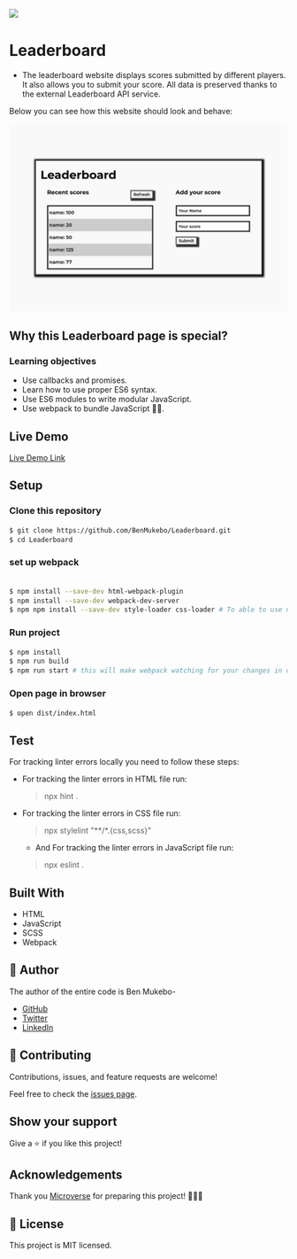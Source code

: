 ![](https://img.shields.io/badge/Microverse-blueviolet)

# Leaderboard

* The leaderboard website displays scores submitted by different players. It also allows you to submit your score. All data is preserved thanks to the external Leaderboard API service.

Below you can see how this website should look and behave:

![screenshot](./src/img/screenhot.png)

## Why this Leaderboard page is special?

### Learning objectives
- Use callbacks and promises.
- Learn how to use proper ES6 syntax.
- Use ES6 modules to write modular JavaScript.
- Use webpack to bundle JavaScript 🐛🐛.
  
## Live Demo

[Live Demo Link]()


## Setup

### Clone this repository

```bash
$ git clone https://github.com/BenMukebo/Leaderboard.git
$ cd Leaderboard
```

### set up webpack

```bash

$ npm install --save-dev html-webpack-plugin  
$ npm install --save-dev webpack-dev-server
$ npm npm install --save-dev style-loader css-loader # To able to use npm run start for live reloading.
```


### Run project

```bash
$ npm install
$ npm run build
$ npm run start # this will make webpack watching for your changes in code.
```

### Open page in browser
```bash
$ open dist/index.html
```
## Test

For tracking linter errors locally you need to follow these steps:

- For tracking the linter errors in HTML file run:
  > npx hint .

- For tracking the linter errors in CSS file run:
  > npx stylelint "**/*.{css,scss}"

  - And For tracking the linter errors in JavaScript file run:
  > npx eslint .


## Built With

- HTML
- JavaScript
- SCSS
- Webpack


## 👤 Author

The author of the entire code is Ben Mukebo-

- [GitHub](https://github.com/BenMukebo)
- [Twitter](https://twitter.com/BenMukebo)
- [LinkedIn](https://www.linkedin.com/in/kasongo-mukebo-ben-591720205/)


## 🤝 Contributing

Contributions, issues, and feature requests are welcome!

Feel free to check the [issues page](https://github.com/BenMukebo/Leaderboard/issues).

## Show your support

Give a ⭐️ if you like this project!

## Acknowledgements

Thank you [Microverse](https://img.shields.io/badge/Microverse-blueviolet) for preparing this project! 👏👏👏


## 📝 License

This project is MIT licensed.